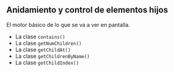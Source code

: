 ## Anidamiento y control de elementos hijos

El motor básico de lo que se va a ver en pantalla.

* La clase `contains()`
* La clase `getNumChildren()`
* La clase `getChildAt()`
* La clase `getChildrenByName()`
* La clase `getChildIndex()`

